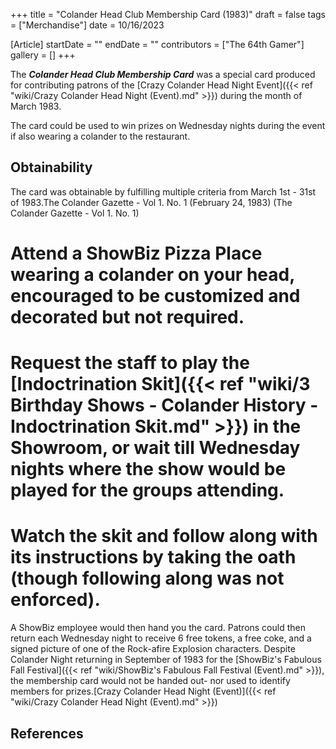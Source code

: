 +++
title = "Colander Head Club Membership Card (1983)"
draft = false
tags = ["Merchandise"]
date = 10/16/2023

[Article]
startDate = ""
endDate = ""
contributors = ["The 64th Gamer"]
gallery = []
+++


The <b><i>Colander Head Club Membership Card</b></i> was a special card produced for contributing patrons of the [Crazy Colander Head Night Event]({{< ref "wiki/Crazy Colander Head Night (Event).md" >}}) during the month of March 1983.

The card could be used to win prizes on Wednesday nights during the event if also wearing a colander to the restaurant.

<h2> Obtainability </h2>
The card was obtainable by fulfilling multiple criteria from March 1st - 31st of 1983.<ref>The Colander Gazette - Vol 1. No. 1 (February 24, 1983) (The Colander Gazette - Vol 1. No. 1)</ref>

# Attend a ShowBiz Pizza Place wearing a colander on your head, encouraged to be customized and decorated but not required.
# Request the staff to play the [Indoctrination Skit]({{< ref "wiki/3 Birthday Shows - Colander History - Indoctrination Skit.md" >}}) in the Showroom, or wait till Wednesday nights where the show would be played for the groups attending.
# Watch the skit and follow along with its instructions by taking the oath (though following along was not enforced).

A ShowBiz employee would then hand you the card. Patrons could then return each Wednesday night to receive 6 free tokens, a free coke, and a signed picture of one of the Rock-afire Explosion characters. Despite Colander Night returning in September of 1983 for the [ShowBiz's Fabulous Fall Festival]({{< ref "wiki/ShowBiz's Fabulous Fall Festival (Event).md" >}}), the membership card would not be handed out- nor used to identify members for prizes.<ref>[Crazy Colander Head Night (Event)]({{< ref "wiki/Crazy Colander Head Night (Event).md" >}})</ref>




<h2> References </h2>